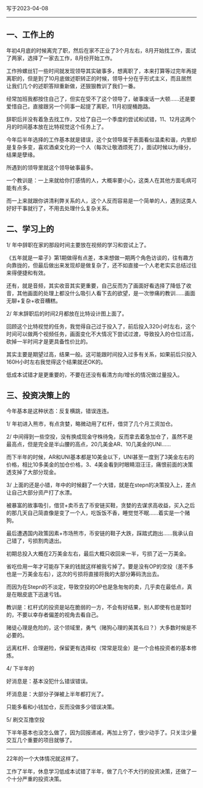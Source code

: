 写于2023-04-08 
 
---- 
 
## 一、工作上的

年初4月底的时候离完了职，然后在家不正业了3个月左右，8月开始找工作，面试了两家，选择了一家去工作，8月份开始工作。

工作拎螺丝钉一些时间就发现领导其实破事多，想离职了，本来打算等过完年再提离职的，但是到了10月底做述职转正的时候，领导十分在乎形式主义，而且居然让我们几个的述职答辩重新做，还狠狠教训了我们一番。

经常加班我都按住自己了，但实在受不了这个领导了，破事废话一大顿……还是要爱惜自己，直接跟另一个同事一起提了离职，11月初提桶跑路。

辞职后并没有着急去找工作，又给了自己一个季度的尝试和试错，11、12月这两个月的时间基本放在比特视觉这个任务上了。

今年后半年选择的工作基本就是错误，这个女领导属于表面看似温柔和谐，内里却是复杂多变，喜欢酒桌文化的一个人（每次让敬酒烦死了），面试时候以为缘分，结果是孽缘。

所遇到的领导里就这个领导破事最多。

一个教训是：一上来就给你打感情的人，大概率要小心，这类人在其他方面毛病可能有点多。

而一上来就跟你讲清利弊关系的人，这个人反而容易是一个简单的人，遇到这类人好好干事就行了，不用去处理什么复杂关系。


## 二、学习上的

1/ 年中辞职在家的那段时间主要放在视频的学习和尝试上了。

《五年就是一辈子》第1期做得有点差，本来想做一期两个角色访谈的，往有趣方向靠拢的，但最后做出来发现却是做复杂了，还不如直接一个人老老实实总结过往来得便捷和有效。

还有，就是音频，其实收音其实更重要，自己反而为了画面好看选择了降低了收音，其他画面的处理上都没什么吸引人看下去的欲望，是一次惨痛的教训……画面无聊+复杂+收音糟糕。

2/ 年末辞职后的时间2月都放在比特设计图上面了。

回顾这个比特视觉的任务，我觉得自己过于投入了，前后投入320小时左右，这个时间可以做两个视频任务，画面变化不大情况下尝试过渡，导致投入的仓位过高，砍掉一半时间才是更具备性价比的。

其实主要是期望过高，结果一般。这可能跟时间投入过多有关系，如果前后只投入160H小时左右我觉得这个结果就还OK的。

低成本试错才是更重要的，不要在还没有看清方向/增长的情况做过量投入。


## 三、投资决策上的

今年基本是这种状态：反复横跳，错误连连。

1/ 年初进入熊市，有点贪婪，略微动用了杠杆，借贷了几个月工资加仓。

2/ 中间得到一些空投，没有换成现金守株待兔，反而拿去着急加仓了，虽然不是最高点，但是完全是半山腰的高点，20几美金AR、10几美金的UNI……

而下半年的时候，AR和UNI基本都是10美金以下，UNI甚至一度到了3美金左右的价格，相比10多美金的加仓价格，3、4美金看到时眼睛泪汪汪，痛恨前面的决策透支掉了大部分现金。

3/ 上面的还是小错，年中的时候翻了一个大错，就是在stepn的决策投入上，差点让自己大部分资产打了水漂。

被暴富的故事吸引，借贷+卖币去了币安链买鞋，贪婪的去谋求高收益，买入之后的那几天自己简直像是变了一个人，吃饭饭不香，睡觉觉不眠……着实是一个赌狗。

最后遭遇国内政策因素+市场熊市，币安链的鞋子大跌，踩踏式跑出……我承认自己错了，亏损割肉退出。

初期总投入大概在2万美金左右，最后大概只收回来一半，亏损了近一万美金。

省吃俭用一年才可能存下来的钱就这样被我亏掉了。要是没有OP的空投（差不多也是一万美金左右），这次的亏损将直接将我的大部分筹码洗出去。

而因为在Stepn的不淡定，导致空投的OP也是急匆匆的卖，几乎卖在最低点，真是在眼皮底下迅速亏钱。

教训是：杠杆式的投资是站在脆弱的一方，不会有好结果，别人即使有也是暂时的，不要以幸存者偏差的视角去看自己。

赌徒心理是危险的，这个领域里，勇气（赌狗心理的美其名曰？）大多数时候是不必要的。

远离杠杆、合理避险，保留更有选择权（常常是现金）是一个合格投资者的基本修炼。

4/ 下半年的

好消息是：基本没犯什么错误错误。

坏消息是：大部分子弹被上半年都打光了。

只能多看和小钱加仓，反而没做多少错误决策。

5/ 刷交互撸空投

下半年基本也没怎么做了，因为回报递减，再加上穷了，很少动手了。只关注少量交互几个重要的项目就够了。

----

22年的一个大体情况就这样了。

工作了半年，休息学习低成本试错了半年，做了几个不大行的投资决策，还做了一个十分严重的投资决策。











